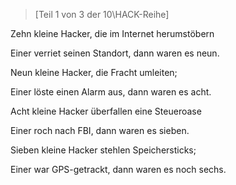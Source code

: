 >[Teil 1 von 3 der 10\HACK-Reihe]  

Zehn kleine Hacker, die im Internet herumstöbern

Einer verriet seinen Standort, dann waren es neun.

Neun kleine Hacker, die Fracht umleiten;

Einer löste einen Alarm aus, dann waren es acht.

Acht kleine Hacker überfallen eine Steueroase

Einer roch nach FBI, dann waren es sieben.

Sieben kleine Hacker stehlen Speichersticks;

Einer war GPS-getrackt, dann waren es noch sechs.
